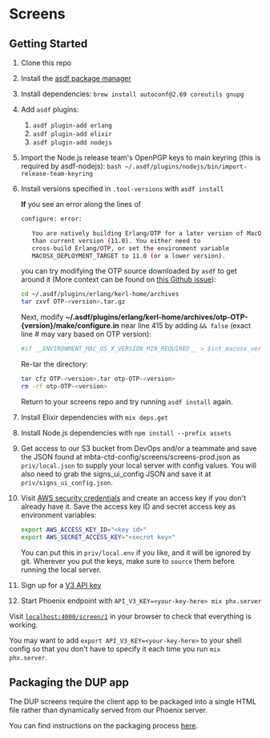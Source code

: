# Screens

## Getting Started

1. Clone this repo
1. Install the [asdf package manager](https://github.com/asdf-vm/asdf)
1. Install dependencies:
   `brew install autoconf@2.69 coreutils gnupg`
1. Add `asdf` plugins:
   1. `asdf plugin-add erlang`
   1. `asdf plugin-add elixir`
   1. `asdf plugin-add nodejs`
1. Import the Node.js release team's OpenPGP keys to main keyring (this is required by asdf-nodejs):
   `bash ~/.asdf/plugins/nodejs/bin/import-release-team-keyring`
1. Install versions specified in `.tool-versions` with `asdf install`

   **If** you see an error along the lines of 
      ```sh
      configure: error: 

         You are natively building Erlang/OTP for a later version of MacOSX
         than current version (11.0). You either need to
         cross-build Erlang/OTP, or set the environment variable
         MACOSX_DEPLOYMENT_TARGET to 11.0 (or a lower version).
      ```
      you can try modifying the OTP source downloaded by `asdf` to get around it (More context can be found on [this Github issue](https://github.com/asdf-vm/asdf-erlang/issues/161#issuecomment-731477842)):

      ```sh
      cd ~/.asdf/plugins/erlang/kerl-home/archives
      tar zxvf OTP-<version>.tar.gz
      ```

      Next, modify **~/.asdf/plugins/erlang/kerl-home/archives/otp-OTP-{version}/make/configure.in** near line 415 by adding `&& false` (exact line # may vary based on OTP version):
      ```sh
      #if __ENVIRONMENT_MAC_OS_X_VERSION_MIN_REQUIRED__ > $int_macosx_version && false
      ```

      Re-tar the directory:
      ```sh
      tar cfz OTP-<version>.tar otp-OTP-<version>
      rm -rf otp-OTP-<version>
      ```
      Return to your screens repo and try running `asdf install` again.

1. Install Elixir dependencies with `mix deps.get`
1. Install Node.js dependencies with `npm install --prefix assets`
1. Get access to our S3 bucket from DevOps and/or a teammate and save the JSON found at mbta-ctd-config/screens/screens-prod.json as `priv/local.json` to supply your local server with config values. You will also need to grab the signs_ui_config JSON and save it at `priv/signs_ui_config.json`.
1. Visit [AWS security credentials](https://console.aws.amazon.com/iam/home#/security_credentials) and create an access key if you don't already have it. Save the access key ID and secret access key as environment variables:

   ```sh
   export AWS_ACCESS_KEY_ID="<key id>"
   export AWS_SECRET_ACCESS_KEY="<secret key>"
   ```

   You can put this in `priv/local.env` if you like, and it will be ignored by git. Wherever you put the keys, make sure to `source` them before running the local server.

1. Sign up for a [V3 API key](https://api-v3.mbta.com/)
1. Start Phoenix endpoint with `API_V3_KEY=<your-key-here> mix phx.server`

Visit [`localhost:4000/screen/1`](http://localhost:4000/screen/1) in your browser to check that everything is working.

You may want to add `export API_V3_KEY=<your-key-here>` to your shell config so that you don't have to specify it each time you run `mix phx.server`.

## Packaging the DUP app
The DUP screens require the client app to be packaged into a single HTML file rather than dynamically served from our Phoenix server.

You can find instructions on the packaging process [here](assets/src/components/dup/README.md).